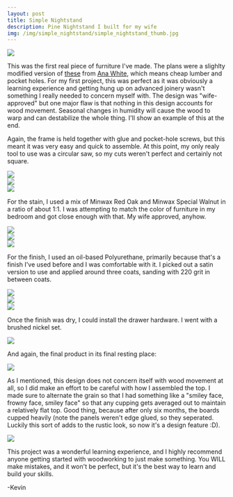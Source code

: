 ```yaml
---
layout: post
title: Simple Nightstand
description: Pine Nightstand I built for my wife
img: /img/simple_nightstand/simple_nightstand_thumb.jpg
---
```


<div class="img_row">
    <img class="col three" src="/img/simple_nightstand/simple_nightstand.jpg"/>
</div>


This was the first real piece of furniture I've made.  The plans were a slighlty modified version of [these](http://www.ana-white.com/2011/01/farmhouse-bedside-table) from [Ana White](http://www.ana-white.com), which means cheap lumber and pocket holes.  For my first project, this was perfect as it was obviously a learning experience and getting hung up on advanced joinery wasn't something I really needed to concern myself with.  The design was "wife-approved" but one major flaw is that nothing in this design accounts for wood movement.  Seasonal changes in humidity will cause the wood to warp and can destabilize the whole thing.  I'll show an example of this at the end.


Again, the frame is held together with glue and pocket-hole screws, but this meant it was very easy and quick to assemble.  At this point, my only realy tool to use was a circular saw, so my cuts weren't perfect and certainly not square.


<div class="img row">
    <img class="col three" src="/img/simple_nightstand/frameassembly1.jpg"/>
</div>
<div class="img row">
    <img class="col three" src="/img/simple_nightstand/frameanddrawer.jpg"/>
</div>
<div class="img row">
    <img class="col three" src="/img/simple_nightstand/bottomshelfinstall.jpg"/>
</div>


For the stain, I used a mix of Minwax Red Oak and Minwax Special Walnut in a ratio of about 1:1.  I was attempting to match the color of furniture in my bedroom and got close enough with that.  My wife approved, anyhow.


<div class="img row">
    <img class="col three" src="/img/simple_nightstand/stainfront.jpg"/>
</div>
<div class="img row">
    <img class="col three" src="/img/simple_nightstand/staintop.jpg"/>
</div>
<div class="img row">
    <img class="col three" src="/img/simple_nightstand/staindrawer.jpg"/>
</div>


For the finish, I used an oil-based Polyurethane, primarily because that's a finish I've used before and I was comfortable with it.  I picked out a satin version to use and applied around three coats, sanding with 220 grit in between coats.


<div class="img row">
    <img class="col three" src="/img/simple_nightstand/finishtop.jpg"/>
</div>
<div class="img row">
    <img class="col three" src="/img/simple_nightstand/finishside.jpg"/>
</div>
<div class="img row">
    <img class="col three" src="/img/simple_nightstand/finishback.jpg"/>
</div>


Once the finish was dry, I could install the drawer hardware.  I went with a brushed nickel set.


<div class="img row">
    <img class="col three" src="/img/simple_nightstand/drawerhardware.jpg"/>
</div>


And again, the final product in its final resting place:


<div class="img_row">
    <img class="col three" src="/img/simple_nightstand/simple_nightstand.jpg"/>
</div>


As I mentioned, this design does not concern itself with wood movement at all, so I did make an effort to be careful with how I assembled the top.  I made sure to alternate the grain so that I had something like a "smiley face, frowny face, smiley face" so that any cupping gets averaged out to maintain a relatively flat top.  Good thing, because after only six months, the boards cupped heavily (note the panels weren't edge glued, so they seperated. Luckily this sort of adds to the rustic look, so now it's a design feature :D).


<div class="img_row">
    <img class="col two" src="/img/simple_nightstand/cupping.jpg"/>
</div>


This project was a wonderful learning experience, and I highly recommend anyone getting started with woodworking to just make something.  You WILL make mistakes, and it won't be perfect, but it's the best way to learn and build your skills.

-Kevin
